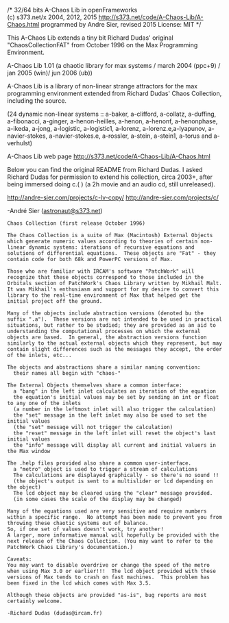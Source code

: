 /*
	32/64 bits A-Chaos Lib in openFrameworks	
	(c) s373.net/x 2004, 2012, 2015
	http://s373.net/code/A-Chaos-Lib/A-Chaos.html
	programmed by Andre Sier, revised 2015
	License: MIT
*/

This A-Chaos Lib extends a tiny bit Richard Dudas' original "ChaosCollectionFAT" from October 1996 on the Max Programming Environment.

A-Chaos Lib 1.01
(a chaotic library for max systems / march 2004 (ppc+9) / jan 2005 (win)/ jun 2006 (ub))


A-Chaos Lib is a library of non-linear strange attractors for the max programming environment extended from Richard Dudas' Chaos Collection, including the source.


(24 dynamic non-linear systems :: a-baker, a-clifford, a-collatz, a-duffing, a-fibonacci, a-ginger, a-henon-heilles, a-henon, a-henonf, a-henonphase, a-ikeda, a-jong, a-logistic, a-logistic1, a-lorenz, a-lorenz.e,a-lyapunov, a-navier-stokes, a-navier-stokes.e, a-rossler, a-stein, a-stein1, a-torus and a-verhulst)

A-Chaos Lib web page
http://s373.net/code/A-Chaos-Lib/A-Chaos.html


Below you can find the original README from Richard Dudas. I asked Richard Dudas for permission to extend his collection, circa 2003+, after being immersed doing c.( ) (a 2h movie and an audio cd, still unreleased). 

http://andre-sier.com/projects/c-lv-copy/
http://andre-sier.com/projects/c/

-André Sier (astronaut@s373.net)



	Chaos Collection (first release October 1996)

	The Chaos Collection is a suite of Max (Macintosh) External Objects which generate numeric values according to theories of certain non-linear dynamic systems: iterations of recursive equations and solutions of differential equations.  These objects are "Fat" - they contain code for both 68k and PowerPC versions of Max.

	Those who are familiar with IRCAM's software "PatchWork" will recognize that these objects correspond to those included in the Orbitals section of PatchWork's Chaos Library written by Mikhail Malt.  It was Mikhail's enthusiasm and support for my desire to convert this library to the real-time environment of Max that helped get the initial project off the ground.

	Many of the objects include abstraction versions (denoted bu the suffix ".a").  These versions are not intended to be used in practical situations, but rather to be studied; they are provided as an aid to understanding the computational processes on which the external objects are based.  In general, the abstraction versions function similarly to the actual external objects which they represent, but may contain slight differences such as the messages they accept, the order of the inlets, etc...

	The objects and abstractions share a similar naming convention: 
	  their names all begin with "chaos-" 

	The External Objects themselves share a common interface:
	  a "bang" in the left inlet calculates an iteration of the equation
	  the equation's initial values may be set by sending an int or float to any one of the inlets
	  (a number in the leftmost inlet will also trigger the calculation)
	  the "set" message in the left inlet may also be used to set the initial values
	  (the "set" message will not trigger the calculation)
	  the "reset" message in the left inlet will reset the object's last initial values
	  the "info" message will display all current and initial valuers in the Max window

	The .help files provided also share a common user-interface.
	  a "metro" object is used to trigger a stream of calculations
	  The calculations are displayed graphically - so there's no sound !!
	  (the object's output is sent to a multislider or lcd depending on the object)
	  The lcd object may be cleared using the "clear" message provided.
	  (in some cases the scale of the display may be changed)

	Many of the equations used are very sensitive and require numbers within a specific range.  No attempt has been made to prevent you from throwing these chaotic systems out of balance.  
	So, if one set of values doesn't work, try another!
	A larger, more informative manual will hopefully be provided with the next release of the Chaos Collection. (You may want to refer to the PatchWork Chaos Library's documentation.)

	Caveats:
	You may want to disable overdrive or change the speed of the metro when using Max 3.0 or earlier!!!  The lcd object provided with these versions of Max tends to crash on fast machines.  This problem has been fixed in the lcd which comes with Max 3.5.

	Although these objects are provided "as-is", bug reports are most certainly welcome.

	-Richard Dudas (dudas@ircam.fr)


